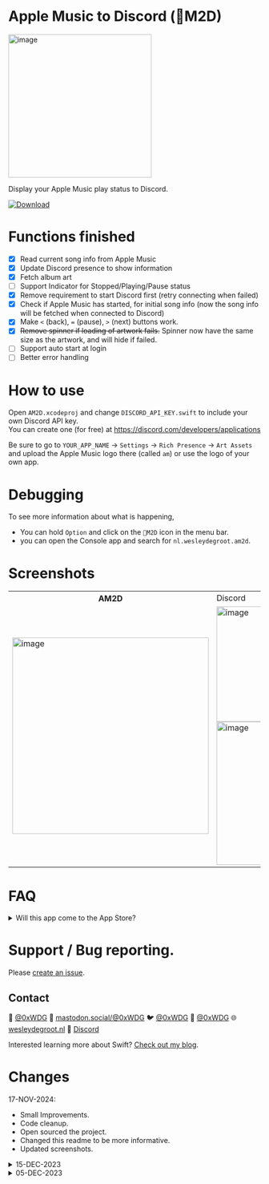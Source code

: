 # Apple Music to Discord (M2D)
<img width="286" alt="image" src="https://github.com/user-attachments/assets/b9d2e79f-6176-4dc8-86e0-d5f91852d1d5">

Display your Apple Music play status to Discord.

<a href='https://github.com/0xWDG/Apple-Music-to-Discord/raw/main/AM2D.zip'>
  <img alt="Download" src="https://img.shields.io/badge/Download-Beta-6bbee8?style=for-the-badge">
</a>
 
# Functions finished
- [x] Read current song info from Apple Music
- [x] Update Discord presence to show information
- [x] Fetch album art
- [ ] Support Indicator for Stopped/Playing/Pause status
- [x] Remove requirement to start Discord first (retry connecting when failed)
- [x] Check if Apple Music has started, for initial song info (now the song info will be fetched when connected to Discord)
- [x] Make `<` (back), `=` (pause), `>` (next) buttons work.
- [x] ~~Remove spinner if loading of artwork fails.~~ Spinner now have the same size as the artwork, and will hide if failed.
- [ ] Support auto start at login
- [ ] Better error handling

# How to use 

Open `AM2D.xcodeproj` and change `DISCORD_API_KEY.swift` to include your own Discord API key.  
You can create one (for free) at https://discord.com/developers/applications

Be sure to go to `YOUR_APP_NAME` -> `Settings` -> `Rich Presence` -> `Art Assets` and upload the Apple Music logo there (called `am`) or use the logo of your own app.

# Debugging

To see more information about what is happening, 
- You can hold `Option` and click on the `M2D` icon in the menu bar.
- you can open the Console app and search for `nl.wesleydegroot.am2d`.

# Screenshots
<table>
  <tr>
    <th>AM2D</th>
    <td>Discord</td>
  </tr>
  <tr>
    <td>
      <img width="392" alt="image" src="https://github.com/user-attachments/assets/f2734a81-ff49-4b28-979c-2b9cb3cac78a">
    </td>
    <td>
      <img width="230" alt="image" src="https://github.com/0xWDG/Apple-Music-to-Discord/assets/1290461/ee99c9db-2e3d-44d6-af20-351629d67ac8"><br />
      <img width="286" alt="image" src="https://github.com/user-attachments/assets/b9d2e79f-6176-4dc8-86e0-d5f91852d1d5">
    </td>
  </tr>
</table>

# FAQ

<details><summary>Will this app come to the App Store?</summary>Probably not since it does not work with the sandbox being enabled.</details>

# Support / Bug reporting.

Please [create an issue](https://github.com/0xWDG/Apple-Music-to-Discord/issues/new).

## Contact

🦋 [@0xWDG](https://bsky.app/profile/0xWDG.bsky.social)
🐘 [mastodon.social/@0xWDG](https://mastodon.social/@0xWDG)
🐦 [@0xWDG](https://x.com/0xWDG)
🧵 [@0xWDG](https://www.threads.net/@0xWDG)
🌐 [wesleydegroot.nl](https://wesleydegroot.nl)
🤖 [Discord](https://discordapp.com/users/918438083861573692)

Interested learning more about Swift? [Check out my blog](https://wesleydegroot.nl/blog/).


# Changes

17-NOV-2024:
- Small Improvements.
- Code cleanup.
- Open sourced the project.
- Changed this readme to be more informative.
- Updated screenshots.

<details>
  <summary>15-DEC-2023</summary>
  &bull; Play/Pause, Previous and Next buttons are working<br />
  &bull; Fixes remaining time being incorrectly after switching to a new song<br>
  &bull; Updated GUI a little bit.<br>
  <strong>Revision 1</strong><br>
  &bull; Retry if Discord is not found.<br>
  &bull; Check if Apple Music is running.<br>
  &bull; Remove requirement to start everything in a particulair order.
</details>
<details><summary>05-DEC-2023</summary>&bull; Initial version.</details>
